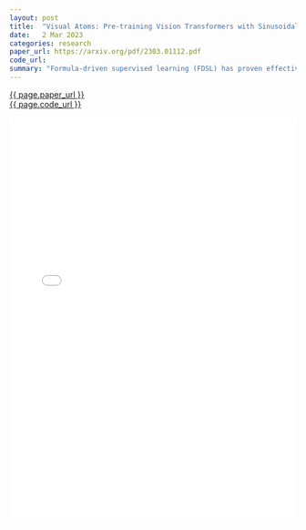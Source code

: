 ```yaml
---
layout: post
title:  "Visual Atoms: Pre-training Vision Transformers with Sinusoidal Waves"
date:   2 Mar 2023
categories: research
paper_url: https://arxiv.org/pdf/2303.01112.pdf
code_url: 
summary: "Formula-driven supervised learning (FDSL) has proven effective for pre-training vision transformers, with ExFractalDB-21k surpassing ImageNet-21k's pre-training effects, emphasizing the importance of contours over textures. This study introduces a novel methodology utilizing circular harmonics to explore the design space of contour-oriented synthetic datasets systematically. This approach identifies the optimal FDSL parameters and maximizes synthetic image variety, identified as crucial for success. Using the newly created VisualAtom-21k for pre-training, ViT-Base achieves a top-1 accuracy of 83.7% on ImageNet-1k, nearing the 84.2% achieved with JFT-300M pre-training but with significantly fewer images. Unlike static real-image datasets like JFT-300M, synthetic datasets can continuously improve, demonstrating FDSL's potential. FDSL also avoids issues common to real images, such as privacy/copyright concerns, labeling costs/errors, and ethical biases."
---
```


<style>
.responsive-pdf-container {
    overflow: hidden;
    padding-top: 141.42%; /* 16:9 Aspect Ratio, adjust as needed */
    position: relative;
}

.responsive-pdf-container iframe {
    border: none;
    height: 100%;
    left: 0;
    position: absolute;
    top: 0;
    width: 100%;
}
</style>

<a href="{{ page.paper_url }}">{{ page.paper_url }}</a><br>
<a href="{{ page.code_url }}">{{ page.code_url }}</a>

<div class="responsive-pdf-container">
    <iframe src="{{ page.paper_url }}" style="border: none;"></iframe>
</div>